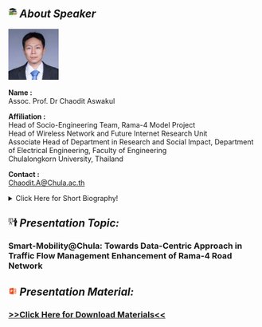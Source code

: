 ## <img width="3.5%" src="/Agenda/picture/biblio.png" /><link rel="stylesheet" type="text/css" media="all" href="./css/logo.css"/> <i class = "fa fa-handshake-p" aria-hidden="true">About Speaker</i> 

<a href="https://caswakul.github.io/achaodit">
<img width="20%" alt="your_picture" src ="/Presentation_program/9_Smart-Mobility_Chula/picture/prof_chaodit.jpg" /></a>

**Name :**<br>Assoc. Prof. Dr Chaodit Aswakul

**Affiliation :**<br>Head of Socio-Engineering Team, Rama-4 Model Project<br>Head of Wireless Network and Future Internet Research Unit<br>Associate Head of Department in Research and Social Impact, Department of Electrical Engineering, Faculty of Engineering<br>Chulalongkorn University, Thailand

**Contact :**<br>Chaodit.A@Chula.ac.th

<details>
<summary>Click Here for Short Biography!</summary>
Chaodit Aswakul obtained the Bachelor of Engineering degree in Electrical Engineering from Chulalongkorn University, Thailand, in 1994, and the Ph.D. degree in communications networking from the Imperial College London, in 2000. He is currently an Associate Professor in Electrical Engineering with Chulalongkorn University. He is the Chair of postgraduate study with the Department of Electrical Engineering, Chulalongkorn University, where he is leading the Wireless Network and Future Internet Research Unit. His research interests include software defined networking, next-generation telecommunication network analysis and design, Internet of Things, building energy management system, and traffic flow management in intelligent transportation systems. Dr Chaodit was the recipient of the Ananda Mahidol Foundation Scholarship, Thailand (1995-2000).
</details>

## <img width="3.5%" src="/Agenda/picture/present.png" /><link rel="stylesheet" type="text/css" media="all" href="./css/logo.css"/> <i class = "fa fa-handshake-p" aria-hidden="true">Presentation Topic:</i>
<h3> Smart-Mobility@Chula: Towards Data-Centric Approach in Traffic Flow Management Enhancement of Rama-4 Road Network</h3>

## <img width="3.5%" src="/Agenda/picture/material.png" /><link rel="stylesheet" type="text/css" media="all" href="./css/logo.css"/> <i class = "fa fa-handshake-p" aria-hidden="true">Presentation Material:</i>
<h3><a href="/Presentation_program/9_Smart-Mobility_Chula/presentation_material">>>Click Here for Download Materials<<</a></h3>
